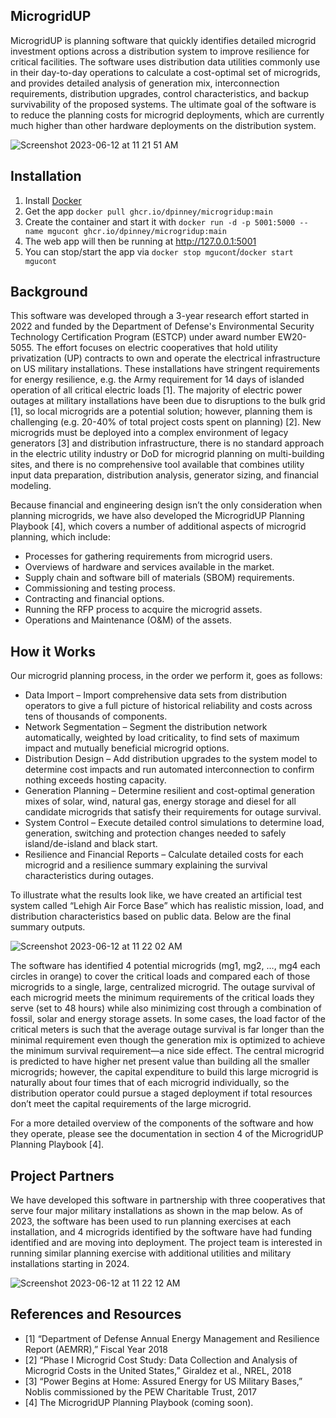 ## MicrogridUP

MicrogridUP is planning software that quickly identifies detailed microgrid investment options across a distribution system to improve resilience for critical facilities. The software uses distribution data utilities commonly use in their day-to-day operations to calculate a cost-optimal set of microgrids, and provides detailed analysis of generation mix, interconnection requirements, distribution upgrades, control characteristics, and backup survivability of the proposed systems. The ultimate goal of the software is to reduce the planning costs for microgrid deployments, which are currently much higher than other hardware deployments on the distribution system.

![Screenshot 2023-06-12 at 11 21 51 AM](https://github.com/dpinney/microgridup/assets/2131438/95c21d3b-3349-4257-a48e-b69f7af7d305)

## Installation

1. Install [Docker](https://docs.docker.com/get-docker/)
1. Get the app `docker pull ghcr.io/dpinney/microgridup:main`
1. Create the container and start it with `docker run -d -p 5001:5000 --name mgucont ghcr.io/dpinney/microgridup:main`
1. The web app will then be running at http://127.0.0.1:5001
1. You can stop/start the app via `docker stop mgucont`/`docker start mgucont`

## Background

This software was developed through a 3-year research effort started in 2022 and funded by the Department of Defense's Environmental Security Technology Certification Program (ESTCP) under award number EW20-5055. The effort focuses on electric cooperatives that hold utility privatization (UP) contracts to own and operate the electrical infrastructure on US military installations. These installations have stringent requirements for energy resilience, e.g. the Army requirement for 14 days of islanded operation of all critical electric loads [1]. The majority of electric power outages at military installations have been due to disruptions to the bulk grid [1], so local microgrids are a potential solution; however, planning them is challenging (e.g. 20-40% of total project costs spent on planning) [2]. New microgrids must be deployed into a complex environment of legacy generators [3] and distribution infrastructure, there is no standard approach in the electric utility industry or DoD for microgrid planning on multi-building sites, and there is no comprehensive tool available that combines utility input data preparation, distribution analysis, generator sizing, and financial modeling.

Because financial and engineering design isn’t the only consideration when planning microgrids, we have also developed the MicrogridUP Planning Playbook [4], which covers a number of additional aspects of microgrid planning, which include:
-	Processes for gathering requirements from microgrid users.
-	Overviews of hardware and services available in the market.
-	Supply chain and software bill of materials (SBOM) requirements.
-	Commissioning and testing process.
-	Contracting and financial options.
-	Running the RFP process to acquire the microgrid assets.
-	Operations and Maintenance (O&M) of the assets.

## How it Works

Our microgrid planning process, in the order we perform it, goes as follows:
- Data Import – Import comprehensive data sets from distribution operators to give a full picture of historical reliability and costs across tens of thousands of components.
- Network Segmentation – Segment the distribution network automatically, weighted by load criticality, to find sets of maximum impact and mutually beneficial microgrid options.
- Distribution Design – Add distribution upgrades to the system model to determine cost impacts and run automated interconnection to confirm nothing exceeds hosting capacity.
- Generation Planning – Determine resilient and cost-optimal generation mixes of solar, wind, natural gas, energy storage and diesel for all candidate microgrids that satisfy their requirements for outage survival.
- System Control – Execute detailed control simulations to determine load, generation, switching and protection changes needed to safely island/de-island and black start. 
- Resilience and Financial Reports – Calculate detailed costs for each microgrid and a resilience summary explaining the survival characteristics during outages.

To illustrate what the results look like, we have created an artificial test system called “Lehigh Air Force Base” which has realistic mission, load, and distribution characteristics based on public data. Below are the final summary outputs.

![Screenshot 2023-06-12 at 11 22 02 AM](https://github.com/dpinney/microgridup/assets/2131438/d07b4bbd-1057-41a0-a4fa-c2d5b6d0ffd4)

The software has identified 4 potential microgrids (mg1, mg2, …, mg4 each circles in orange) to cover the critical loads and compared each of those microgrids to a single, large, centralized microgrid. The outage survival of each microgrid meets the minimum requirements of the critical loads they serve (set to 48 hours) while also minimizing cost through a combination of fossil, solar and energy storage assets. In some cases, the load factor of the critical meters is such that the average outage survival is far longer than the minimal requirement even though the generation mix is optimized to achieve the minimum survival requirement—a nice side effect. The central microgrid is predicted to have higher net present value than building all the smaller microgrids; however, the capital expenditure to build this large microgrid is naturally about four times that of each microgrid individually, so the distribution operator could pursue a staged deployment if total resources don’t meet the capital requirements of the large microgrid.

For a more detailed overview of the components of the software and how they operate, please see the documentation in section 4 of the MicrogridUP Planning Playbook [4].

## Project Partners 

We have developed this software in partnership with three cooperatives that serve four major military installations as shown in the map below. As of 2023, the software has been used to run planning exercises at each installation, and 4 microgrids identified by the software have had funding identified and are moving into deployment. The project team is interested in running similar planning exercise with additional utilities and military installations starting in 2024.

![Screenshot 2023-06-12 at 11 22 12 AM](https://github.com/dpinney/microgridup/assets/2131438/6d897bac-eedd-418f-8e05-b77842facf96)

## References and Resources
-	[1] “Department of Defense Annual Energy Management and Resilience Report (AEMRR),” Fiscal Year 2018
-	[2] “Phase I Microgrid Cost Study: Data Collection and Analysis of Microgrid Costs in the United States,” Giraldez et al., NREL, 2018
-	[3] “Power Begins at Home: Assured Energy for US Military Bases,” Noblis commissioned by the PEW Charitable Trust, 2017
- [4] The MicrogridUP Planning Playbook (coming soon).

